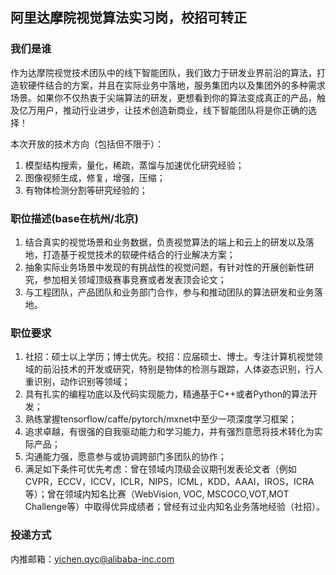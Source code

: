 ## 阿里达摩院视觉算法实习岗，校招可转正 

### 我们是谁

作为达摩院视觉技术团队中的线下智能团队，我们致力于研发业界前沿的算法，打造软硬件结合的方案，并且在实际业务中落地，服务集团内以及集团外的多种需求场景。如果你不仅热衷于尖端算法的研发，更想看到你的算法变成真正的产品，触及亿万用户，推动行业进步，让技术创造新商业，线下智能团队将是你正确的选择！

本次开放的技术方向（包括但不限于）：

1. 模型结构搜索，量化，稀疏，蒸馏与加速优化研究经验；
2. 图像视频生成，修复，增强，压缩；
3. 有物体检测分割等研究经验的；


### 职位描述(base在杭州/北京)

1. 结合真实的视觉场景和业务数据，负责视觉算法的端上和云上的研发以及落地，打造基于视觉技术的软硬件结合的行业解决方案；
2. 抽象实际业务场景中发现的有挑战性的视觉问题，有针对性的开展创新性研究，参加相关领域顶级赛事竞赛或者发表顶会论文；
3. 与工程团队，产品团队和业务部门合作，参与和推动团队的算法研发和业务落地。


### 职位要求

1. 社招：硕士以上学历；博士优先。校招：应届硕士、博士。专注计算机视觉领域的前沿技术的开发或研究，特别是物体的检测与跟踪，人体姿态识别，行人重识别，动作识别等领域；
2. 具有扎实的编程功底以及代码实现能力，精通基于C++或者Python的算法开发；
3. 熟练掌握tensorflow/caffe/pytorch/mxnet中至少一项深度学习框架；
4. 追求卓越，有很强的自我驱动能力和学习能力，并有强烈意愿将技术转化为实际产品；
5. 沟通能力强，愿意参与或协调跨部门多团队的协作；
6. 满足如下条件可优先考虑：曾在领域内顶级会议期刊发表论文者（例如CVPR，ECCV，ICCV，ICLR，NIPS，ICML，KDD，AAAI，IROS，ICRA等）；曾在领域内知名比赛（WebVision, VOC, MSCOCO,VOT,MOT Challenge等）中取得优异成绩者；曾经有过业内知名业务落地经验（社招）。

### 投递方式

内推邮箱：yichen.qyc@alibaba-inc.com